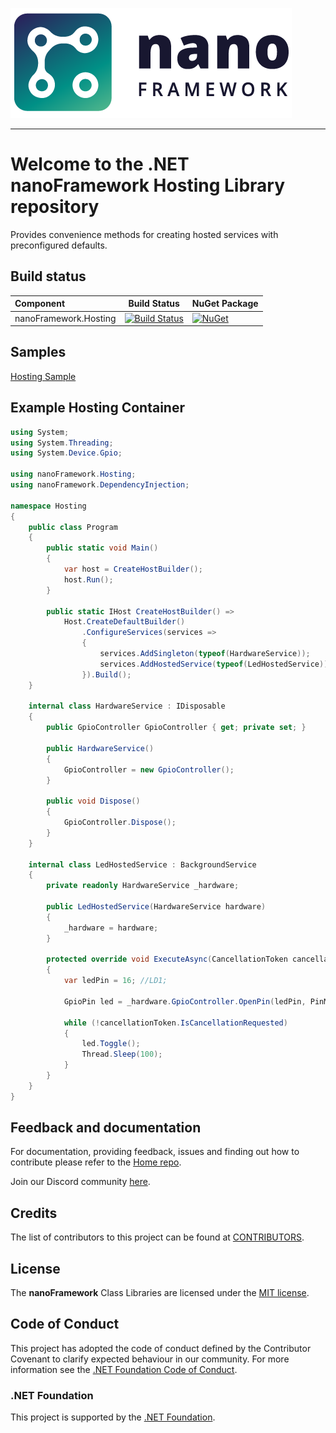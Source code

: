 ![nanoFramework logo](https://raw.githubusercontent.com/nanoframework/Home/main/resources/logo/nanoFramework-repo-logo.png)

-----

# Welcome to the .NET nanoFramework Hosting Library repository
Provides convenience methods for creating hosted services with preconfigured defaults.

## Build status

| Component | Build Status | NuGet Package |
|:-|---|---|
| nanoFramework.Hosting | [![Build Status](https://dev.azure.com/nanoframework/nanoFramework.Hosting/_apis/build/status/nanoframework.Hosting?repoName=nanoframework%2FnanoFramework.Hosting&branchName=main)](https://dev.azure.com/nanoframework/nanoFramework.Hosting/_build/latest?definitionId=56&repoName=nanoframework%2FnanoFramework.Hosting&branchName=main) | [![NuGet](https://img.shields.io/nuget/v/nanoFramework.Hosting.svg?label=NuGet&style=flat&logo=nuget)](https://www.nuget.org/packages/nanoFramework.Hosting/) |

## Samples

[Hosting Sample](https://github.com/nanoframework/Samples/tree/main/samples/Hosting)

## Example Hosting Container

```csharp
using System;
using System.Threading;
using System.Device.Gpio;

using nanoFramework.Hosting;
using nanoFramework.DependencyInjection;

namespace Hosting
{
    public class Program
    {
        public static void Main()
        {
            var host = CreateHostBuilder();
            host.Run();
        }

        public static IHost CreateHostBuilder() =>
            Host.CreateDefaultBuilder()
                .ConfigureServices(services =>
                {
                    services.AddSingleton(typeof(HardwareService));
                    services.AddHostedService(typeof(LedHostedService));
                }).Build();
    }

    internal class HardwareService : IDisposable
    {
        public GpioController GpioController { get; private set; }

        public HardwareService()
        {
            GpioController = new GpioController();
        }

        public void Dispose()
        {
            GpioController.Dispose();
        }
    }

    internal class LedHostedService : BackgroundService
    {
        private readonly HardwareService _hardware;

        public LedHostedService(HardwareService hardware)
        {
            _hardware = hardware;
        }

        protected override void ExecuteAsync(CancellationToken cancellationToken)
        {
            var ledPin = 16; //LD1;

            GpioPin led = _hardware.GpioController.OpenPin(ledPin, PinMode.Output);

            while (!cancellationToken.IsCancellationRequested)
            {
                led.Toggle();
                Thread.Sleep(100);
            }
        }
    }
}
```

## Feedback and documentation

For documentation, providing feedback, issues and finding out how to contribute please refer to the [Home repo](https://github.com/nanoframework/Home).

Join our Discord community [here](https://discord.gg/gCyBu8T).

## Credits

The list of contributors to this project can be found at [CONTRIBUTORS](https://github.com/nanoframework/Home/blob/main/CONTRIBUTORS.md).

## License

The **nanoFramework** Class Libraries are licensed under the [MIT license](LICENSE.md).

## Code of Conduct

This project has adopted the code of conduct defined by the Contributor Covenant to clarify expected behaviour in our community.
For more information see the [.NET Foundation Code of Conduct](https://dotnetfoundation.org/code-of-conduct).

### .NET Foundation

This project is supported by the [.NET Foundation](https://dotnetfoundation.org).
